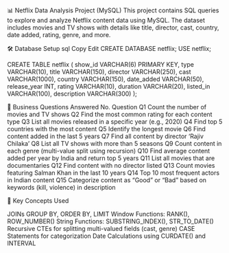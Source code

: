 📊 Netflix Data Analysis Project (MySQL)
This project contains SQL queries to explore and analyze Netflix content data using MySQL. The dataset includes movies and TV shows with details like title, director, cast, country, date added, rating, genre, and more.

🛠️ Database Setup
sql
Copy
Edit
CREATE DATABASE netflix;
USE netflix;

CREATE TABLE netflix (
    show_id VARCHAR(6) PRIMARY KEY,
    type VARCHAR(10),
    title VARCHAR(150),
    director VARCHAR(250),
    cast VARCHAR(1000),
    country VARCHAR(150),
    date_added VARCHAR(50),
    release_year INT,
    rating VARCHAR(10),
    duration VARCHAR(20),
    listed_in VARCHAR(100),
    description VARCHAR(300)
);



📌 Business Questions Answered
No.	Question
Q1	Count the number of movies and TV shows
Q2	Find the most common rating for each content type
Q3	List all movies released in a specific year (e.g., 2020)
Q4	Find top 5 countries with the most content
Q5	Identify the longest movie
Q6	Find content added in the last 5 years
Q7	Find all content by director ‘Rajiv Chilaka’
Q8	List all TV shows with more than 5 seasons
Q9	Count content in each genre (multi-value split using recursion)
Q10	Find average content added per year by India and return top 5 years
Q11	List all movies that are documentaries
Q12	Find content with no director listed
Q13	Count movies featuring Salman Khan in the last 10 years
Q14	Top 10 most frequent actors in Indian content
Q15	Categorize content as “Good” or “Bad” based on keywords (kill, violence) in description

🧠 Key Concepts Used

JOINs
GROUP BY, ORDER BY, LIMIT
Window Functions: RANK(), ROW_NUMBER()
String Functions: SUBSTRING_INDEX(), STR_TO_DATE()
Recursive CTEs for splitting multi-valued fields (cast, genre)
CASE Statements for categorization
Date Calculations using CURDATE() and INTERVAL



